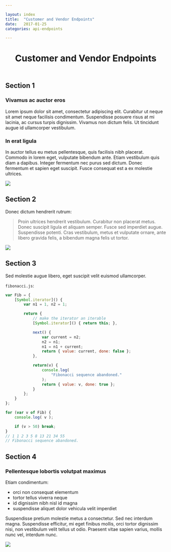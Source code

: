 ```yaml
---

layout: index
title:  "Customer and Vendor Endpoints"
date:   2017-01-25
categories: api-endpoints

---
```


<header>
<h1>Customer and Vendor Endpoints</h1>
</header>

## Section 1

### Vivamus ac auctor eros
Lorem ipsum dolor sit amet, consectetur adipiscing elit. Curabitur ut neque sit amet neque facilisis condimentum. Suspendisse posuere risus at mi lacinia, ac cursus turpis dignissim. Vivamus non dictum felis. Ut tincidunt augue id ullamcorper vestibulum.

### In erat ligula

In auctor tellus eu metus pellentesque, quis facilisis nibh placerat. Commodo in lorem eget, vulputate bibendum ante. Etiam vestibulum quis diam a dapibus. Integer fermentum nec purus sed dictum. Donec fermentum et sapien eget suscipit. Fusce consequat est a ex molestie ultrices.

<img src="http://placehold.it/800x600">

## Section 2

Donec dictum hendrerit rutrum: 

> Proin ultrices hendrerit vestibulum. Curabitur non placerat metus. Donec suscipit ligula et aliquam semper. Fusce sed imperdiet augue. Suspendisse potenti. Cras vestibulum, metus et vulputate ornare, ante libero gravida felis, a bibendum magna felis ut tortor.

<img src="http://placehold.it/800x600">

## Section 3

Sed molestie augue libero, eget suscipit velit euismod ullamcorper.

`fibonacci.js`:

```javascript
var Fib = {
    [Symbol.iterator]() {
        var n1 = 1, n2 = 1;

        return {
            // make the iterator an iterable
            [Symbol.iterator]() { return this; },

            next() {
                var current = n2;
                n2 = n1;
                n1 = n1 + current;
                return { value: current, done: false };
            },

            return(v) {
                console.log(
                    "Fibonacci sequence abandoned."
                );
                return { value: v, done: true };
            }
        };
    }
};

for (var v of Fib) {
    console.log( v );

    if (v > 50) break;
}
// 1 1 2 3 5 8 13 21 34 55
// Fibonacci sequence abandoned.
```

## Section 4

### Pellentesque lobortis volutpat maximus 

Etiam condimentum:

- orci non consequat elementum
- tortor tellus viverra neque
- id dignissim nibh nisl id magna
- suspendisse aliquet dolor vehicula velit imperdiet

Suspendisse pretium molestie metus a consectetur. Sed nec interdum magna. Suspendisse efficitur, mi eget finibus mollis, orci tortor dignissim nisi, non vestibulum velit tellus ut odio. Praesent vitae sapien varius, mollis nunc vel, interdum nunc.

<img src="http://placehold.it/800x600">
